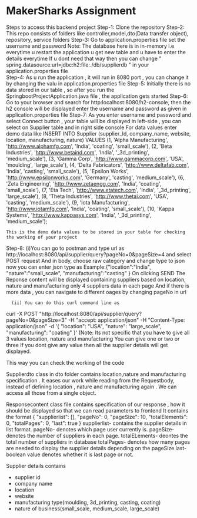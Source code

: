 # MakerSharks Assignment


Steps to access this backend project 
Step-1: Clone the repository
Step-2: This repo consists of folders like controller,model,dto(Data transfer object), repository, service folders
Step-3: Go to application.properties file set the username and password 
        Note: The database here is in in-memory i.e everytime u restart the application u get new table and u have to enter the details everytime
          If u dont need that way then you can change " spring.datasource.url=jdbc:h2:file:./db/supplierdb " in your application.properties file  
Step-4: As u run the application , it will run in 8080 port , you can change it by changing the valu in application.properties file
Step-5: Initially there is no data stored in our table , so after you run the SpringbootProjectApplication.java file , the application gets started
Step-6: Go to your browser and search for http:localhost:8080/h2-console, then the h2 console will be displayed enter the username and password as given in application.properties file
Step-7: As you enter username and password and select Connect button , your table will be displayed in left-side , you can select on Supplier table and in right side console
        For data values enter demo data like 
        INSERT INTO Supplier (supplier_Id, company_name, website, location, manufacturing, nature) VALUES
        (1, 'Alpha Manufacturing', 'http://www.alphamfg.com', 'India', 'coating', 'small_scale'),
        (2, 'Beta Industries', 'http://www.betaind.com', 'India', '_3d_printing', 'medium_scale'),
        (3, 'Gamma Corp', 'http://www.gammacorp.com', 'USA', 'moulding', 'large_scale'),
        (4, 'Delta Fabricators', 'http://www.deltafab.com', 'India', 'casting', 'small_scale'),
        (5, 'Epsilon Works', 'http://www.epsilonworks.com', 'Germany', 'casting', 'medium_scale'),
        (6, 'Zeta Engineering', 'http://www.zetaengg.com', 'India', 'coating', 'small_scale'),
        (7, 'Eta Tech', 'http://www.etatech.com', 'India', '_3d_printing', 'large_scale'),
        (8, 'Theta Industries', 'http://www.thetai.com', 'USA', 'casting', 'medium_scale'),
        (9, 'Iota Manufacturing', 'http://www.iotamfg.com', 'India', 'coating', 'small_scale'),
        (10, 'Kappa Systems', 'http://www.kappasys.com', 'India', '_3d_printing', 'medium_scale');

    This is the demo data values to be stored in your table for checking the working of your project
Step-8: (i)You can go to postman and type url as http://localhost:8080/api/supplier/query?pageNo=0&pageSize=4 and select POST request
  And in body, choose raw category and change type to json now you can enter json type as 
   Example:{"location":"India",
            "nature":"small_scale",
            "manufacturing":"casting"
            }
       On clicking SEND 
       The Reponse content will be displayed containing suppliers based on location, nature and manufacturing only 4 suppliers data in each page 
      And if there is more data , you can navigate to different oages by changing pageNo in url 
    

      (ii) You can do this curl command line as
 curl -X POST "http://localhost:8080/api/supplier/query?pageNo=0&pageSize=3" -H "accept: application/json" -H "Content-Type: application/json" -d '{
        "location": "USA",
        "nature": "large_scale",
        "manufacturing": "coating"
      }'
(Note: Its not specific that you have to give all 3 values location, nature and manufacturing 
You can give one or two or three
If you dont give any value then all the supplier details will get displayed.

This way you can check the working of the code 

Supplierdto class in dto folder contains location,nature and manufacturing specification . It eases our work while reading from the Requestbody, instead of defining location , nature and manufacturing again .
We can access all those from a single object.

Responsecontent class file contains specification of our response , how it should be displayed so that we can read parameters to frontend
It contains the format 
{
    "supplierlist": [],
    "pageNo": 0,
    "pageSize": 10,
    "totalElements": 0,
    "totalPages": 0,
    "last": true
}
supplierlist- contains the supplier details in list format.
pageNo- denotes which page user currently is.
pageSize- denotes the number of suppliers in each page.
totalELements- deontes the total number of suppliers in database
totalPages- denotes how many pages are needed to display the supplier details depending on the pageSize
last- boolean value denotes whether it is last page or not.

Supplier details contains
 - supplier id
 - company name
 - location 
 - website
 - manufacturing type(moulding, 3d_printing, casting, coating) 
 - nature of business(small_scale, medium_scale, large_scale)
